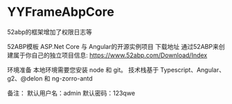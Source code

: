 # YYFrameAbpCore
52abp的框架增加了权限日志等

52ABP模板 ASP.Net Core 与 Angular的开源实例项目 
下载地址
通过52ABP来创建属于你自己的独立项目信息: https://www.52abp.com/Download/Index

环境准备
本地环境需要您安装 node 和 git。
技术栈基于 Typescript、Angular、g2、@delon 和 ng-zorro-antd

备注：
默认用户名：admin
默认密码：123qwe
